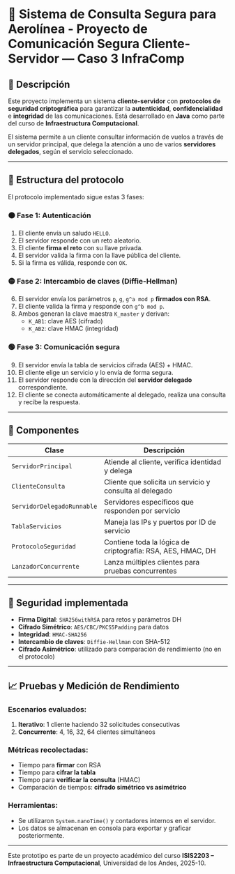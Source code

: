 
# 🛫 Sistema de Consulta Segura para Aerolínea - Proyecto de Comunicación Segura Cliente-Servidor — Caso 3 InfraComp
## 🧾 Descripción

Este proyecto implementa un sistema **cliente-servidor** con **protocolos de seguridad criptográfica** para garantizar la **autenticidad**, **confidencialidad** e **integridad** de las comunicaciones. Está desarrollado en **Java** como parte del curso de **Infraestructura Computacional**.

El sistema permite a un cliente consultar información de vuelos a través de un servidor principal, que delega la atención a uno de varios **servidores delegados**, según el servicio seleccionado.

---

## 🚀 Estructura del protocolo

El protocolo implementado sigue estas 3 fases:

### 🟠 Fase 1: Autenticación
1. El cliente envía un saludo `HELLO`.
2. El servidor responde con un reto aleatorio.
3. El cliente **firma el reto** con su llave privada.
4. El servidor valida la firma con la llave pública del cliente.
5. Si la firma es válida, responde con `OK`.

### 🟡 Fase 2: Intercambio de claves (Diffie-Hellman)
6. El servidor envía los parámetros `p`, `g`, `g^a mod p` **firmados con RSA**.
7. El cliente valida la firma y responde con `g^b mod p`.
8. Ambos generan la clave maestra `K_master` y derivan:
   - `K_AB1`: clave AES (cifrado)
   - `K_AB2`: clave HMAC (integridad)

### 🟢 Fase 3: Comunicación segura
9. El servidor envía la tabla de servicios cifrada (AES) + HMAC.
10. El cliente elige un servicio y lo envía de forma segura.
11. El servidor responde con la dirección del **servidor delegado** correspondiente.
12. El cliente se conecta automáticamente al delegado, realiza una consulta y recibe la respuesta.

---

## 🧱 Componentes

| Clase                   | Descripción |
|------------------------|-------------|
| `ServidorPrincipal`    | Atiende al cliente, verifica identidad y delega |
| `ClienteConsulta`      | Cliente que solicita un servicio y consulta al delegado |
| `ServidorDelegadoRunnable` | Servidores específicos que responden por servicio |
| `TablaServicios`       | Maneja las IPs y puertos por ID de servicio |
| `ProtocoloSeguridad`   | Contiene toda la lógica de criptografía: RSA, AES, HMAC, DH |
| `LanzadorConcurrente`  | Lanza múltiples clientes para pruebas concurrentes |

---

## 🔐 Seguridad implementada

- **Firma Digital**: `SHA256withRSA` para retos y parámetros DH
- **Cifrado Simétrico**: `AES/CBC/PKCS5Padding` para datos
- **Integridad**: `HMAC-SHA256`
- **Intercambio de claves**: `Diffie-Hellman` con SHA-512
- **Cifrado Asimétrico**: utilizado para comparación de rendimiento (no en el protocolo)

---

## 📈 Pruebas y Medición de Rendimiento

### Escenarios evaluados:

1. **Iterativo**: 1 cliente haciendo 32 solicitudes consecutivas
2. **Concurrente**: 4, 16, 32, 64 clientes simultáneos

### Métricas recolectadas:

- Tiempo para **firmar** con RSA
- Tiempo para **cifrar la tabla**
- Tiempo para **verificar la consulta** (HMAC)
- Comparación de tiempos: **cifrado simétrico vs asimétrico**

### Herramientas:

- Se utilizaron `System.nanoTime()` y contadores internos en el servidor.
- Los datos se almacenan en consola para exportar y graficar posteriormente.

---

Este prototipo es parte de un proyecto académico del curso **ISIS2203 – Infraestructura Computacional**, Universidad de los Andes, 2025-10.
